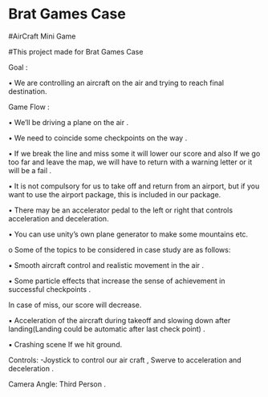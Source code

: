 # Brat Games Case

#AirCraft Mini Game

#This project made for Brat Games Case


Goal :

• We are controlling an aircraft on the air and trying to reach final destination.


Game Flow :

• We’ll be driving a plane on the air .

• We need to coincide some checkpoints on the way .

• If we break the line and miss some it will lower our score and also If we go too far and leave the
map, we will have to return with a warning letter or it will be a fail .

• It is not compulsory for us to take off and return from an airport, but if you want to use the
airport package, this is included in our package.

• There may be an accelerator pedal to the left or right that controls acceleration and deceleration.

• You can use unity’s own plane generator to make some mountains etc.


o Some of the topics to be considered in case study are as follows:


▪ Smooth aircraft control and realistic movement in the air .

▪ Some particle effects that increase the sense of achievement in successful checkpoints .

In case of miss, our score will decrease.

▪ Acceleration of the aircraft during takeoff and slowing down after landing(Landing could
be automatic after last check point) .

▪ Crashing scene If we hit ground.


Controls: -Joystick to control our air craft , Swerve to acceleration and deceleration .


Camera Angle: Third Person .
